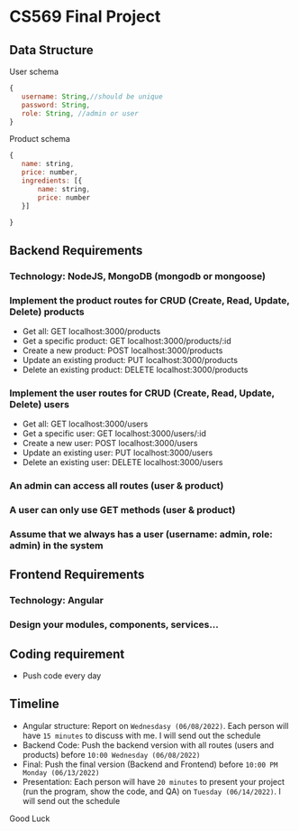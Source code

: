 # CS569 Final Project
## Data Structure
User schema
```javascript
{ 
   username: String,//should be unique 
   password: String, 
   role: String, //admin or user
}
```
Product schema
```javascript
{ 
   name: string,
   price: number,
   ingredients: [{
       name: string,
       price: number
   }]

}
```
## Backend Requirements
### Technology: NodeJS, MongoDB (mongodb or mongoose)
### Implement the product routes for CRUD (Create, Read, Update, Delete) products
  * Get all: GET localhost:3000/products
  * Get a specific product: GET localhost:3000/products/:id
  * Create a new product: POST localhost:3000/products
  * Update an existing product: PUT localhost:3000/products
  * Delete an existing product: DELETE localhost:3000/products
### Implement the user routes for CRUD (Create, Read, Update, Delete) users
  * Get all: GET localhost:3000/users
  * Get a specific user: GET localhost:3000/users/:id
  * Create a new user: POST localhost:3000/users
  * Update an existing user: PUT localhost:3000/users
  * Delete an existing user: DELETE localhost:3000/users
### An admin can access all routes (user & product)
### A user can only use GET methods (user & product)
### Assume that we always has a user (username: admin, role: admin) in the system

## Frontend Requirements
### Technology: Angular
### Design your modules, components, services...

## Coding requirement
* Push code every day
## Timeline
* Angular structure: Report on `Wednesdasy (06/08/2022)`. Each person will have `15 minutes` to discuss with me. I will send out the schedule
* Backend Code: Push the backend version with all routes (users and products) before `10:00 Wednesday (06/08/2022)`
* Final: Push the final version (Backend and Frontend) before `10:00 PM Monday (06/13/2022)`
* Presentation: Each person will have `20 minutes` to present your project (run the program, show the code, and QA) on `Tuesday (06/14/2022)`. I will send out the schedule

Good Luck

